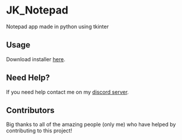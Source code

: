 # JK_Notepad
Notepad app made in python using tkinter

## Usage
Download installer [here](https://github.com/Josakko/JK_Notepad/releases).

## Need Help?
If you need help contact me on my [discord server](https://discord.gg/xgET5epJE6).

## Contributors
Big thanks to all of the amazing people (only me) who have helped by contributing to this project!
